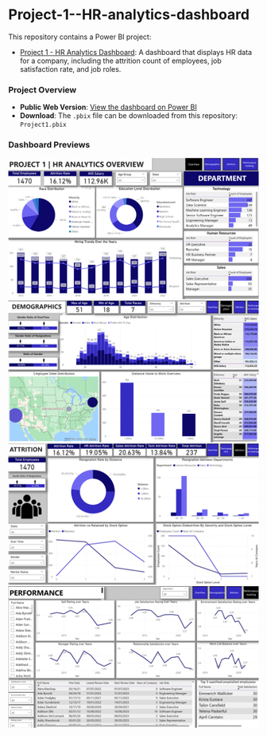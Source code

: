 # Project-1--HR-analytics-dashboard

This repository contains a Power BI project:

- [Project 1 - HR Analytics Dashboard](https://github.com/melvin0108/Project-1--HR-analytics-dashboard): A dashboard that displays HR data for a company, including the attrition count of employees, job satisfaction rate, and job roles.

### Project Overview
- **Public Web Version**: [View the dashboard on Power BI](https://app.powerbi.com/view?r=eyJrIjoiZmQ5MDYyYzAtMTYzNi00ZTY0LWJlNGQtMzUwN2ZmZTAzZWUwIiwidCI6Ijc4NGU5YWE4LWI4ZjQtNGFhOS1iMTgzLTE5ODExNjE5YjllZSJ9)
- **Download**: The `.pbix` file can be downloaded from this repository: `Project1.pbix`

### Dashboard Previews
![Overview](./Overview.png)
![Demographics](./Demographics.png)
![Attrition](./Attrition.png)
![Performance Tracking](./Performance%20Tracking.png)
